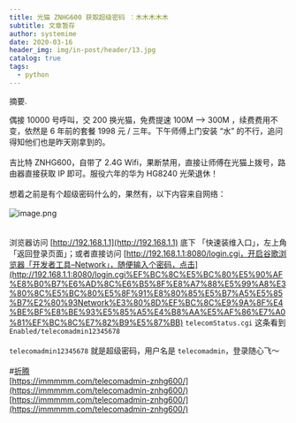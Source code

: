 ```yaml
---
title: 光猫 ZNHG600 获取超级密码 ：木木木木木
subtitle: 文章暂存
author: systemime
date: 2020-03-16
header_img: img/in-post/header/13.jpg
catalog: true
tags:
  - python
---
```

摘要.

<!-- more -->
偶接 10000 号呼叫，交 200 换光猫，免费提速 100M –> 300M ，续费费用不变，依然是 6 年前的套餐 1998 元 / 三年。下午师傅上门安装 “水” 的不行，追问得知他们也是昨天刚拿到的。<br />
<br />吉比特 ZNHG600，自带了 2.4G Wifi，果断禁用，直接让师傅在光猫上拨号，路由器直接获取 IP 即可。服役六年的华为 HG8240 光荣退休！<br />
<br />想着之前是有个超级密码什么的，果然有，以下内容来自网络：<br />
<br />![image.png](https://cdn.nlark.com/yuque/0/2021/png/663138/1619318441090-726131fb-1dfb-4770-90be-f3a6e299d477.png#align=left&display=inline&height=558&margin=%5Bobject%20Object%5D&name=image.png&originHeight=558&originWidth=1083&size=55563&status=done&style=none&width=1083)[<br />](https://lmm.elizen.me/images/2020/07/ZNHG600-1.png)<br />
<br />浏览器访问 [http://192.168.1.1](http://192.168.1.1) 底下 「快速装维入口」，左上角「返回登录页面」；或者直接访问 [http://192.168.1.1:8080/login.cgi，开启谷歌浏览器「开发者工具–Network」，随便输入个密码，点击](http://192.168.1.1:8080/login.cgi%EF%BC%8C%E5%BC%80%E5%90%AF%E8%B0%B7%E6%AD%8C%E6%B5%8F%E8%A7%88%E5%99%A8%E3%80%8C%E5%BC%80%E5%8F%91%E8%80%85%E5%B7%A5%E5%85%B7%E2%80%93Network%E3%80%8D%EF%BC%8C%E9%9A%8F%E4%BE%BF%E8%BE%93%E5%85%A5%E4%B8%AA%E5%AF%86%E7%A0%81%EF%BC%8C%E7%82%B9%E5%87%BB) `telecomStatus.cgi` 这条看到 `Enabled/telecomadmin12345678`<br />
<br />`telecomadmin12345678` 就是超级密码，用户名是 `telecomadmin`，登录随心飞～<br />
<br />#[折腾](https://immmmm.com/tags/%E6%8A%98%E8%85%BE/)<br />[https://immmmm.com/telecomadmin-znhg600/](https://immmmm.com/telecomadmin-znhg600/)<br />[https://immmmm.com/telecomadmin-znhg600/](https://immmmm.com/telecomadmin-znhg600/)
